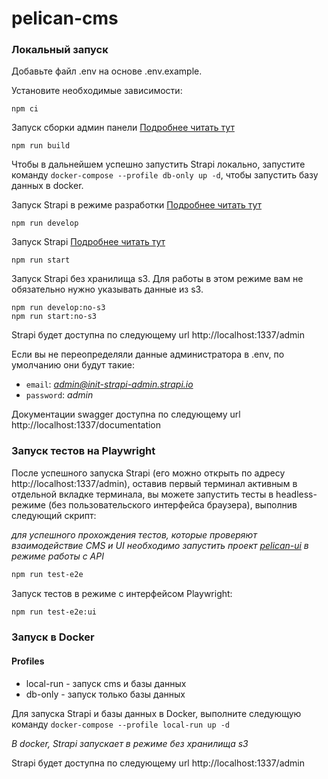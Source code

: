 # pelican-cms

### Локальный запуск

Добавьте файл .env на основе .env.example.

Установите необходимые зависимости:
```
npm ci
```
Запуск сборки админ панели [Подробнее читать тут](https://docs.strapi.io/dev-docs/cli#strapi-build)

```
npm run build
```

Чтобы в дальнейшем успешно запустить Strapi локально, запустите команду `docker-compose --profile db-only up -d`, чтобы запустить базу данных в docker.

Запуск Strapi в режиме разработки [Подробнее читать тут](https://docs.strapi.io/dev-docs/cli#strapi-develop)

```
npm run develop
```

Запуск Strapi [Подробнее читать тут](https://docs.strapi.io/dev-docs/cli#strapi-start)

```
npm run start
```

Запуск Strapi без хранилища s3. Для работы в этом режиме вам не обязательно нужно указывать данные из s3.
```
npm run develop:no-s3
npm run start:no-s3
```

Strapi будет доступна по следующему url http://localhost:1337/admin

Если вы не переопределяли данные администратора в .env, по умолчанию они будут такие:
- `email`: *admin@init-strapi-admin.strapi.io*
- `password`: *admin*

Документации swagger доступна по следующему url http://localhost:1337/documentation


### Запуск тестов на Playwright

После успешного запуска Strapi (его можно открыть по адресу http://localhost:1337/admin), оставив первый терминал активным в отдельной вкладке терминала, вы можете запустить тесты в headless-режиме (без пользовательского интерфейса браузера), выполнив следующий скрипт:

*для успешного прохождения тестов, которые проверяют взаимодействие CMS и UI необходимо запустить проект [pelican-ui](https://github.com/TourmalineCore/pelican-ui) в режиме работы с API*

```bash
npm run test-e2e
```

Запуск тестов в режиме с интерфейсом Playwright:

```bash
npm run test-e2e:ui
```

### Запуск в Docker

#### Profiles
- local-run - запуск cms и базы данных
- db-only - запуск только базы данных

Для запуска Strapi и базы данных в Docker, выполните следующую команду `docker-compose --profile local-run up -d`

*В docker, Strapi запускает в режиме без хранилища s3*

Strapi будет доступна по следующему url http://localhost:1337/admin
